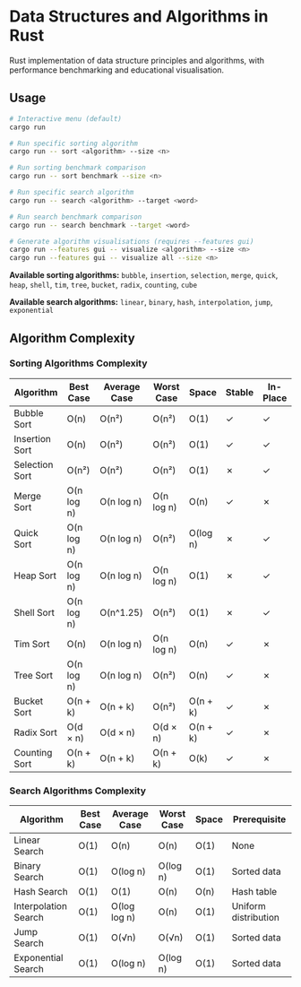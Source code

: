 # Data Structures and Algorithms in Rust

Rust implementation of data structure principles and algorithms, with performance benchmarking and educational visualisation.

## Usage

```bash
# Interactive menu (default)
cargo run

# Run specific sorting algorithm
cargo run -- sort <algorithm> --size <n>

# Run sorting benchmark comparison
cargo run -- sort benchmark --size <n>

# Run specific search algorithm  
cargo run -- search <algorithm> --target <word>

# Run search benchmark comparison
cargo run -- search benchmark --target <word>

# Generate algorithm visualisations (requires --features gui)
cargo run --features gui -- visualize <algorithm> --size <n>
cargo run --features gui -- visualize all --size <n>
```

**Available sorting algorithms:**
`bubble`, `insertion`, `selection`, `merge`, `quick`, `heap`, `shell`, `tim`, `tree`, `bucket`, `radix`, `counting`, `cube`

**Available search algorithms:**
`linear`, `binary`, `hash`, `interpolation`, `jump`, `exponential`

## Algorithm Complexity

### Sorting Algorithms Complexity
| Algorithm | Best Case | Average Case | Worst Case | Space | Stable | In-Place |
|-----------|-----------|--------------|------------|-------|--------|----------|
| Bubble Sort | O(n) | O(n²) | O(n²) | O(1) | ✓ | ✓ |
| Insertion Sort | O(n) | O(n²) | O(n²) | O(1) | ✓ | ✓ |
| Selection Sort | O(n²) | O(n²) | O(n²) | O(1) | ✗ | ✓ |
| Merge Sort | O(n log n) | O(n log n) | O(n log n) | O(n) | ✓ | ✗ |
| Quick Sort | O(n log n) | O(n log n) | O(n²) | O(log n) | ✗ | ✓ |
| Heap Sort | O(n log n) | O(n log n) | O(n log n) | O(1) | ✗ | ✓ |
| Shell Sort | O(n log n) | O(n^1.25) | O(n²) | O(1) | ✗ | ✓ |
| Tim Sort | O(n) | O(n log n) | O(n log n) | O(n) | ✓ | ✗ |
| Tree Sort | O(n log n) | O(n log n) | O(n²) | O(n) | ✓ | ✗ |
| Bucket Sort | O(n + k) | O(n + k) | O(n²) | O(n + k) | ✓ | ✗ |
| Radix Sort | O(d × n) | O(d × n) | O(d × n) | O(n + k) | ✓ | ✗ |
| Counting Sort | O(n + k) | O(n + k) | O(n + k) | O(k) | ✓ | ✗ |

### Search Algorithms Complexity
| Algorithm | Best Case | Average Case | Worst Case | Space | Prerequisite |
|-----------|-----------|--------------|------------|-------|--------------|
| Linear Search | O(1) | O(n) | O(n) | O(1) | None |
| Binary Search | O(1) | O(log n) | O(log n) | O(1) | Sorted data |
| Hash Search | O(1) | O(1) | O(n) | O(n) | Hash table |
| Interpolation Search | O(1) | O(log log n) | O(n) | O(1) | Uniform distribution |
| Jump Search | O(1) | O(√n) | O(√n) | O(1) | Sorted data |
| Exponential Search | O(1) | O(log n) | O(log n) | O(1) | Sorted data |